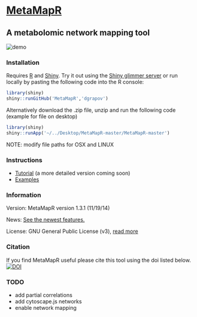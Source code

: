 [MetaMapR](http://dgrapov.github.io/MetaMapR/) 
========

## A metabolomic network mapping tool 
![demo](Manual/metamapr_long.gif)

### Installation
Requires [R](http://cran.us.r-project.org/) and [Shiny](https://github.com/rstudio/shiny-server). 
Try it out using the [Shiny glimmer server](http://spark.rstudio.com/dgrapov/MetaMapR/) 
or run locally by pasting the following code into the R console:
```r
library(shiny)
shiny::runGitHub('MetaMapR','dgrapov')
```
Alternatively download the .zip file, unzip and run the following code (example for file on desktop)
```r
library(shiny)
shiny::runApp('~/../Desktop/MetaMapR-master/MetaMapR-master')
```
NOTE: modify file paths for OSX and LINUX 

### Instructions
* [Tutorial](http://ufpr.dl.sourceforge.net/project/metamapr/Metmapr%20v1.2.1%20tutorial%20v1.doc.pdf) (a more detailed version coming soon)
* [Examples](http://dgrapov.github.io/MetaMapR/)

### Information
Version: MetaMapR version 1.3.1 (11/19/14)

News: [See the newest features.](https://github.com/dgrapov/MetaMapR/blob/master/NEWS.md)

License: GNU General Public License (v3), [read more](https://github.com/dgrapov/MetaMapR/blob/master/LICENSE)

### Citation
If you find MetaMapR useful please cite this tool using the doi listed below.
[![DOI](https://zenodo.org/badge/7400/dgrapov/MetaMapR.png)](http://dx.doi.org/10.5281/zenodo.12880)

### TODO
* add partial correlations
* add cytoscape.js networks
* enable network mapping


